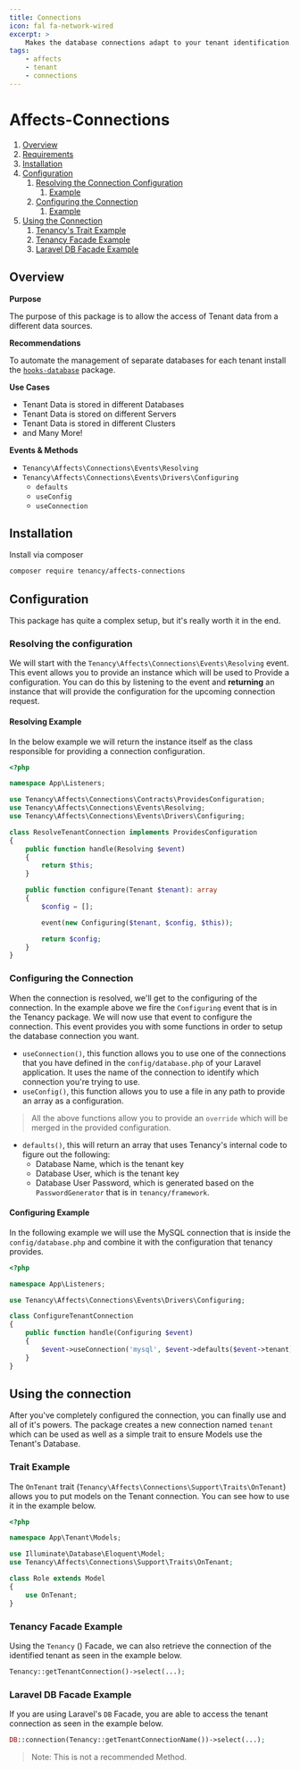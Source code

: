 ```yaml
---
title: Connections
icon: fal fa-network-wired
excerpt: >
    Makes the database connections adapt to your tenant identification.
tags:
    - affects
    - tenant
    - connections
---
```


# Affects-Connections

1. [Overview](#overview)
2. [Requirements](#requirements)
3. [Installation](#installation)
4. [Configuration](#configuration)
   1. [Resolving the Connection Configuration](#resolving-the-configuration)
      1. [Example](#resolving-example)
   2. [Configuring the Connection](#configuring-the-connection)
      1. [Example](#configuring-example)
5. [Using the Connection](#using-the-connection)
   1. [Tenancy's Trait Example](#trait-example)
   2. [Tenancy Facade Example](#tenancy-facade-example)
   3. [Laravel DB Facade Example](#laravel-db-facade-example)

## Overview

**Purpose**

The purpose of this package is to allow the access of Tenant data from a different data sources.

**Recommendations**

To automate the management of separate databases for each tenant install the [`hooks-database`](hooks-database) package.

**Use Cases**

- Tenant Data is stored in different Databases
- Tenant Data is stored on different Servers
- Tenant Data is stored in different Clusters
- and Many More!

**Events & Methods**

- `Tenancy\Affects\Connections\Events\Resolving`
- `Tenancy\Affects\Connections\Events\Drivers\Configuring`
  - `defaults`
  - `useConfig`
  - `useConnection`

## Installation
Install via composer
```bash
composer require tenancy/affects-connections
```

## Configuration

This package has quite a complex setup, but it's really worth it in the end.

### Resolving the configuration

We will start with the `Tenancy\Affects\Connections\Events\Resolving` event. This event allows you to provide an instance which will be used to Provide a configuration. You can do this by listening to the event and **returning** an instance that will provide the configuration for the upcoming connection request.

#### Resolving Example
In the below example we will return the instance itself as the class responsible for providing a connection configuration.
```php
<?php

namespace App\Listeners;

use Tenancy\Affects\Connections\Contracts\ProvidesConfiguration;
use Tenancy\Affects\Connections\Events\Resolving;
use Tenancy\Affects\Connections\Events\Drivers\Configuring;

class ResolveTenantConnection implements ProvidesConfiguration
{
    public function handle(Resolving $event)
    {
        return $this;
    }

    public function configure(Tenant $tenant): array
    {
        $config = [];

        event(new Configuring($tenant, $config, $this));

        return $config;
    }
}
```

### Configuring the Connection
When the connection is resolved, we'll get to the configuring of the connection. In the example above we fire the `Configuring` event that is in the Tenancy package. We will now use that event to configure the connection. This event provides you with some functions in order to setup the database connection you want.
- `useConnection()`, this function allows you to use one of the connections that you have defined in the `config/database.php` of your Laravel application. It uses the name of the connection to identify which connection you're trying to use.
- `useConfig()`, this function allows you to use a file in any path to provide an array as a configuration.
> All the above functions allow you to provide an `override` which will be merged in the provided configuration.

- `defaults()`, this will return an array that uses Tenancy's internal code to figure out the following:
  - Database Name, which is the tenant key
  - Database User, which is the tenant key
  - Database User Password, which is generated based on the `PasswordGenerator` that is in `tenancy/framework`.

#### Configuring Example
In the following example we will use the MySQL connection that is inside the `config/database.php` and combine it with the configuration that tenancy provides.
```php
<?php

namespace App\Listeners;

use Tenancy\Affects\Connections\Events\Drivers\Configuring;

class ConfigureTenantConnection
{
    public function handle(Configuring $event)
    {
        $event->useConnection('mysql', $event->defaults($event->tenant));
    }
}
```

## Using the connection
After you've completely configured the connection, you can finally use and all of it's powers. The package creates a new connection named `tenant` which can be used as well as a simple trait to ensure Models use the Tenant's Database.

### Trait Example
The `OnTenant` trait (`Tenancy\Affects\Connections\Support\Traits\OnTenant`) allows you to put models on the Tenant connection. You can see how to use it in the example below.

```php
<?php

namespace App\Tenant\Models;

use Illuminate\Database\Eloquent\Model;
use Tenancy\Affects\Connections\Support\Traits\OnTenant;

class Role extends Model
{
    use OnTenant;
}
```

### Tenancy Facade Example

Using the `Tenancy` () Facade, we can also retrieve the connection of the identified tenant as seen in the example below.

```php
Tenancy::getTenantConnection()->select(...);
```



### Laravel DB Facade Example

If you are using Laravel's `DB` Facade, you are able to access the tenant connection as seen in the example below.

```php
DB::connection(Tenancy::getTenantConnectionName())->select(...);
```

> Note: This is not a recommended Method.